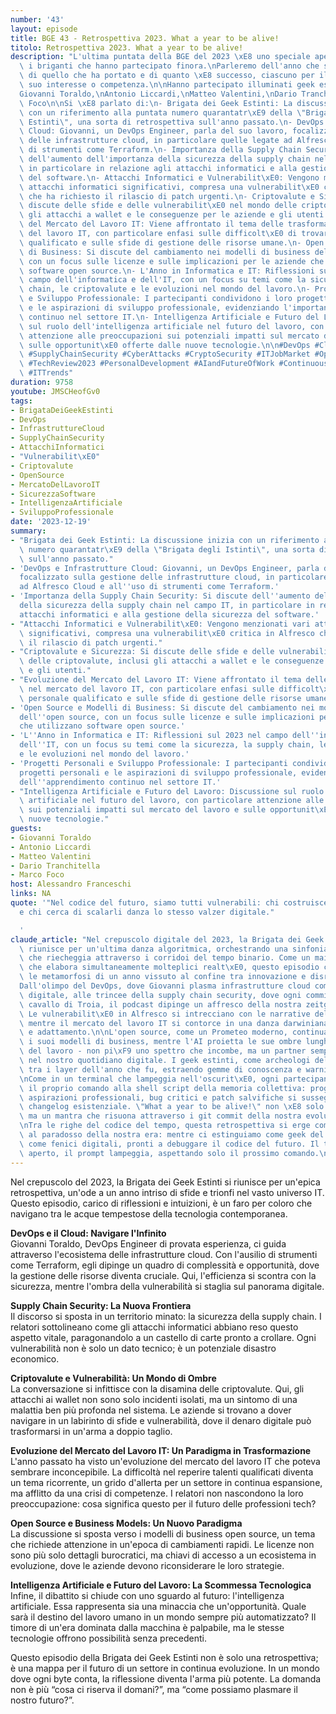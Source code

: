 ```yaml
---
number: '43'
layout: episode
title: BGE 43 - Retrospettiva 2023. What a year to be alive!
titolo: Retrospettiva 2023. What a year to be alive!
description: "L'ultima puntata della BGE del 2023 \xE8 uno speciale aperto a tutti\
  \ i briganti che hanno partecipato finora.\nParleremo dell'anno che sta tramontando,\
  \ di quello che ha portato e di quanto \xE8 successo, ciascuno per il settore di\
  \ suo interesse o competenza.\n\nHanno partecipato illuminati geek estinti come:\n\
  Giovanni Toraldo,\nAntonio Liccardi,\nMatteo Valentini,\nDario Tranchitella,\nMarco\
  \ Foco\n\nSi \xE8 parlato di:\n- Brigata dei Geek Estinti: La discussione inizia\
  \ con un riferimento alla puntata numero quarantatr\xE9 della \"Brigata dei Geek\
  \ Estinti\", una sorta di retrospettiva sull'anno passato.\n- DevOps e Infrastrutture\
  \ Cloud: Giovanni, un DevOps Engineer, parla del suo lavoro, focalizzato sulla gestione\
  \ delle infrastrutture cloud, in particolare quelle legate ad Alfresco Cloud e all'uso\
  \ di strumenti come Terraform.\n- Importanza della Supply Chain Security: Si discute\
  \ dell'aumento dell'importanza della sicurezza della supply chain nel campo IT,\
  \ in particolare in relazione agli attacchi informatici e alla gestione della sicurezza\
  \ del software.\n- Attacchi Informatici e Vulnerabilit\xE0: Vengono menzionati vari\
  \ attacchi informatici significativi, compresa una vulnerabilit\xE0 critica in Alfresco\
  \ che ha richiesto il rilascio di patch urgenti.\n- Criptovalute e Sicurezza: Si\
  \ discute delle sfide e delle vulnerabilit\xE0 nel mondo delle criptovalute, inclusi\
  \ gli attacchi a wallet e le conseguenze per le aziende e gli utenti.\n- Evoluzione\
  \ del Mercato del Lavoro IT: Viene affrontato il tema delle trasformazioni nel mercato\
  \ del lavoro IT, con particolare enfasi sulle difficolt\xE0 di trovare personale\
  \ qualificato e sulle sfide di gestione delle risorse umane.\n- Open Source e Modelli\
  \ di Business: Si discute del cambiamento nei modelli di business dell'open source,\
  \ con un focus sulle licenze e sulle implicazioni per le aziende che utilizzano\
  \ software open source.\n- L'Anno in Informatica e IT: Riflessioni sul 2023 nel\
  \ campo dell'informatica e dell'IT, con un focus su temi come la sicurezza, la supply\
  \ chain, le criptovalute e le evoluzioni nel mondo del lavoro.\n- Progetti Personali\
  \ e Sviluppo Professionale: I partecipanti condividono i loro progetti personali\
  \ e le aspirazioni di sviluppo professionale, evidenziando l'importanza dell'apprendimento\
  \ continuo nel settore IT.\n- Intelligenza Artificiale e Futuro del Lavoro: Discussione\
  \ sul ruolo dell'intelligenza artificiale nel futuro del lavoro, con particolare\
  \ attenzione alle preoccupazioni sui potenziali impatti sul mercato del lavoro e\
  \ sulle opportunit\xE0 offerte dalle nuove tecnologie.\n\n#DevOps #CloudInfrastructure\
  \ #SupplyChainSecurity #CyberAttacks #CryptoSecurity #ITJobMarket #OpenSourceBusiness\
  \ #TechReview2023 #PersonalDevelopment #AIandFutureOfWork #ContinuousLearning #SoftwareSecurity\
  \ #ITTrends"
duration: 9758
youtube: JMSCHeofGv0
tags:
- BrigataDeiGeekEstinti
- DevOps
- InfrastruttureCloud
- SupplyChainSecurity
- AttacchiInformatici
- "Vulnerabilit\xE0"
- Criptovalute
- OpenSource
- MercatoDelLavoroIT
- SicurezzaSoftware
- IntelligenzaArtificiale
- SviluppoProfessionale
date: '2023-12-19'
summary:
- "Brigata dei Geek Estinti: La discussione inizia con un riferimento alla puntata\
  \ numero quarantatr\xE9 della \"Brigata degli Istinti\", una sorta di retrospettiva\
  \ sull'anno passato."
- 'DevOps e Infrastrutture Cloud: Giovanni, un DevOps Engineer, parla del suo lavoro,
  focalizzato sulla gestione delle infrastrutture cloud, in particolare quelle legate
  ad Alfresco Cloud e all''uso di strumenti come Terraform.'
- 'Importanza della Supply Chain Security: Si discute dell''aumento dell''importanza
  della sicurezza della supply chain nel campo IT, in particolare in relazione agli
  attacchi informatici e alla gestione della sicurezza del software.'
- "Attacchi Informatici e Vulnerabilit\xE0: Vengono menzionati vari attacchi informatici\
  \ significativi, compresa una vulnerabilit\xE0 critica in Alfresco che ha richiesto\
  \ il rilascio di patch urgenti."
- "Criptovalute e Sicurezza: Si discute delle sfide e delle vulnerabilit\xE0 nel mondo\
  \ delle criptovalute, inclusi gli attacchi a wallet e le conseguenze per le aziende\
  \ e gli utenti."
- "Evoluzione del Mercato del Lavoro IT: Viene affrontato il tema delle trasformazioni\
  \ nel mercato del lavoro IT, con particolare enfasi sulle difficolt\xE0 di trovare\
  \ personale qualificato e sulle sfide di gestione delle risorse umane."
- 'Open Source e Modelli di Business: Si discute del cambiamento nei modelli di business
  dell''open source, con un focus sulle licenze e sulle implicazioni per le aziende
  che utilizzano software open source.'
- 'L''Anno in Informatica e IT: Riflessioni sul 2023 nel campo dell''informatica e
  dell''IT, con un focus su temi come la sicurezza, la supply chain, le criptovalute
  e le evoluzioni nel mondo del lavoro.'
- 'Progetti Personali e Sviluppo Professionale: I partecipanti condividono i loro
  progetti personali e le aspirazioni di sviluppo professionale, evidenziando l''importanza
  dell''apprendimento continuo nel settore IT.'
- "Intelligenza Artificiale e Futuro del Lavoro: Discussione sul ruolo dell'intelligenza\
  \ artificiale nel futuro del lavoro, con particolare attenzione alle preoccupazioni\
  \ sui potenziali impatti sul mercato del lavoro e sulle opportunit\xE0 offerte dalle\
  \ nuove tecnologie."
guests:
- Giovanni Toraldo
- Antonio Liccardi
- Matteo Valentini
- Dario Tranchitella
- Marco Foco
host: Alessandro Franceschi
links: NA
quote: '"Nel codice del futuro, siamo tutti vulnerabili: chi costruisce muri di sicurezza
  e chi cerca di scalarli danza lo stesso valzer digitale."

  '
claude_article: "Nel crepuscolo digitale del 2023, la Brigata dei Geek Estinti si\
  \ riunisce per un'ultima danza algoritmica, orchestrando una sinfonia tecnologica\
  \ che riecheggia attraverso i corridoi del tempo binario. Come un mainframe quantum\
  \ che elabora simultaneamente molteplici realt\xE0, questo episodio cristallizza\
  \ le metamorfosi di un anno vissuto al confine tra innovazione e disruption.\n\n\
  Dall'olimpo del DevOps, dove Giovanni plasma infrastrutture cloud come un demiurgo\
  \ digitale, alle trincee della supply chain security, dove ogni commit \xE8 un potenziale\
  \ cavallo di Troia, il podcast dipinge un affresco della nostra zeitgeist tecnologica.\
  \ Le vulnerabilit\xE0 in Alfresco si intrecciano con le narrative della crypto-security,\
  \ mentre il mercato del lavoro IT si contorce in una danza darwiniana di evoluzione\
  \ e adattamento.\n\nL'open source, come un Prometeo moderno, continua a reinventare\
  \ i suoi modelli di business, mentre l'AI proietta le sue ombre lunghe sul futuro\
  \ del lavoro - non pi\xF9 uno spettro che incombe, ma un partner sempre pi\xF9 tangibile\
  \ nel nostro quotidiano digitale. I geek estinti, come archeologi del futuro, scavano\
  \ tra i layer dell'anno che fu, estraendo gemme di conoscenza e warning deprecati.\n\
  \nCome in un terminal che lampeggia nell'oscurit\xE0, ogni partecipante aggiunge\
  \ il proprio comando alla shell script della memoria collettiva: progetti personali,\
  \ aspirazioni professionali, bug critici e patch salvifiche si susseguono in un\
  \ changelog esistenziale. \"What a year to be alive!\" non \xE8 solo un titolo,\
  \ ma un mantra che risuona attraverso i git commit della nostra evoluzione tecnologica.\n\
  \nTra le righe del codice del tempo, questa retrospettiva si erge come un monumento\
  \ al paradosso della nostra era: mentre ci estinguiamo come geek del passato, rinasciamo\
  \ come fenici digitali, pronti a debuggare il codice del futuro. Il terminale \xE8\
  \ aperto, il prompt lampeggia, aspettando solo il prossimo comando.\n"
---
```

Nel crepuscolo del 2023, la Brigata dei Geek Estinti si riunisce per un'epica retrospettiva, un'ode a un anno intriso di sfide e trionfi nel vasto universo IT. Questo episodio, carico di riflessioni e intuizioni, è un faro per coloro che navigano tra le acque tempestose della tecnologia contemporanea.

**DevOps e il Cloud: Navigare l'Infinito**  
Giovanni Toraldo, DevOps Engineer di provata esperienza, ci guida attraverso l'ecosistema delle infrastrutture cloud. Con l'ausilio di strumenti come Terraform, egli dipinge un quadro di complessità e opportunità, dove la gestione delle risorse diventa cruciale. Qui, l'efficienza si scontra con la sicurezza, mentre l'ombra della vulnerabilità si staglia sul panorama digitale.

**Supply Chain Security: La Nuova Frontiera**  
Il discorso si sposta in un territorio minato: la sicurezza della supply chain. I relatori sottolineano come gli attacchi informatici abbiano reso questo aspetto vitale, paragonandolo a un castello di carte pronto a crollare. Ogni vulnerabilità non è solo un dato tecnico; è un potenziale disastro economico.

**Criptovalute e Vulnerabilità: Un Mondo di Ombre**  
La conversazione si infittisce con la disamina delle criptovalute. Qui, gli attacchi ai wallet non sono solo incidenti isolati, ma un sintomo di una malattia ben più profonda nel sistema. Le aziende si trovano a dover navigare in un labirinto di sfide e vulnerabilità, dove il denaro digitale può trasformarsi in un'arma a doppio taglio.

**Evoluzione del Mercato del Lavoro IT: Un Paradigma in Trasformazione**  
L'anno passato ha visto un'evoluzione del mercato del lavoro IT che poteva sembrare inconcepibile. La difficoltà nel reperire talenti qualificati diventa un tema ricorrente, un grido d'allerta per un settore in continua espansione, ma afflitto da una crisi di competenze. I relatori non nascondono la loro preoccupazione: cosa significa questo per il futuro delle professioni tech?

**Open Source e Business Models: Un Nuovo Paradigma**  
La discussione si sposta verso i modelli di business open source, un tema che richiede attenzione in un'epoca di cambiamenti rapidi. Le licenze non sono più solo dettagli burocratici, ma chiavi di accesso a un ecosistema in evoluzione, dove le aziende devono riconsiderare le loro strategie.

**Intelligenza Artificiale e Futuro del Lavoro: La Scommessa Tecnologica**  
Infine, il dibattito si chiude con uno sguardo al futuro: l'intelligenza artificiale. Essa rappresenta sia una minaccia che un'opportunità. Quale sarà il destino del lavoro umano in un mondo sempre più automatizzato? Il timore di un'era dominata dalla macchina è palpabile, ma le stesse tecnologie offrono possibilità senza precedenti.

Questo episodio della Brigata dei Geek Estinti non è solo una retrospettiva; è una mappa per il futuro di un settore in continua evoluzione. In un mondo dove ogni byte conta, la riflessione diventa l'arma più potente. La domanda non è più “cosa ci riserva il domani?”, ma “come possiamo plasmare il nostro futuro?”.
